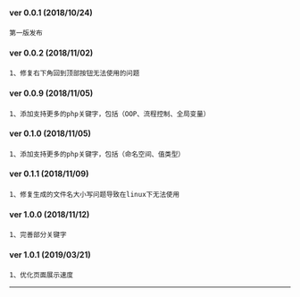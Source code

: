 #### ver 0.0.1 (2018/10/24)
	第一版发布

#### ver 0.0.2 (2018/11/02)
	1、修复右下角回到顶部按钮无法使用的问题

#### ver 0.0.9 (2018/11/05)
	1、添加支持更多的php关键字，包括（OOP、流程控制、全局变量）

#### ver 0.1.0 (2018/11/05)
	1、添加支持更多的php关键字，包括（命名空间、值类型）

#### ver 0.1.1 (2018/11/09)
	1、修复生成的文件名大小写问题导致在linux下无法使用

#### ver 1.0.0 (2018/11/12)
	1、完善部分关键字

#### ver 1.0.1 (2019/03/21)
	1、优化页面展示速度
-----------------------------------------------------------------------------------------------------------